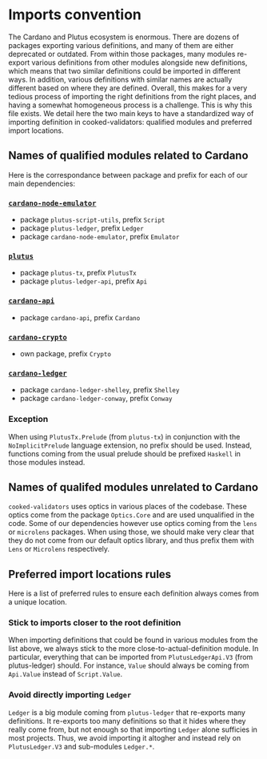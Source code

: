 # Imports convention

The Cardano and Plutus ecosystem is enormous. There are dozens of packages
exporting various definitions, and many of them are either deprecated or
outdated. From within those packages, many modules re-export various definitions
from other modules alongside new definitions, which means that two similar
definitions could be imported in different ways. In addition, various
definitions with similar names are actually different based on where they are
defined. Overall, this makes for a very tedious process of importing the right
definitions from the right places, and having a somewhat homogeneous process is
a challenge. This is why this file exists. We detail here the two main keys to
have a standardized way of importing definition in cooked-validators: qualified
modules and preferred import locations.

## Names of qualified modules related to Cardano

Here is the correspondance between package and prefix for each of our main
dependencies:

### [`cardano-node-emulator`](https://github.com/IntersectMBO/cardano-node-emulator)

- package `plutus-script-utils`, prefix `Script`
- package `plutus-ledger`, prefix `Ledger`
- package `cardano-node-emulator`, prefix `Emulator`

### [`plutus`](https://github.com/IntersectMBO/plutus)

- package `plutus-tx`, prefix `PlutusTx`
- package `plutus-ledger-api`, prefix `Api`

### [`cardano-api`](https://github.com/IntersectMBO/cardano-api)

- package `cardano-api`, prefix `Cardano`

### [`cardano-crypto`](https://github.com/IntersectMBO/cardano-crypto)

- own package, prefix `Crypto`

### [`cardano-ledger`](https://github.com/IntersectMBO/cardano-ledger)

- package `cardano-ledger-shelley`, prefix `Shelley`
- package `cardano-ledger-conway`, prefix `Conway`

### Exception

When using `PlutusTx.Prelude` (from `plutus-tx`) in conjunction with the
`NoImplicitPrelude` language extension, no prefix should be used. Instead,
functions coming from the usual prelude should be prefixed `Haskell` in those
modules instead.

## Names of qualifed modules unrelated to Cardano

`cooked-validators` uses optics in various places of the codebase. These optics
come from the package `Optics.Core` and are used unqualified in the code. Some
of our dependencies however use optics coming from the `lens` or `microlens`
packages. When using those, we should make very clear that they do not come from
our default optics library, and thus prefix them with `Lens` or `Microlens`
respectively.

## Preferred import locations rules

Here is a list of preferred rules to ensure each definition always comes from a
unique location.

### Stick to imports closer to the root definition

When importing definitions that could be found in various modules from the list
above, we always stick to the more close-to-actual-definition module. In
particular, everything that can be imported from `PlutusLedgerApi.V3` (from
plutus-ledger) should. For instance, `Value` should always be coming from
`Api.Value` instead of `Script.Value`.

### Avoid directly importing `Ledger`

`Ledger` is a big module coming from `plutus-ledger` that re-exports many
definitions. It re-exports too many definitions so that it hides where they
really come from, but not enough so that importing `Ledger` alone sufficies in
most projects. Thus, we avoid importing it altogher and instead rely on
`PlutusLedger.V3` and sub-modules `Ledger.*`.
